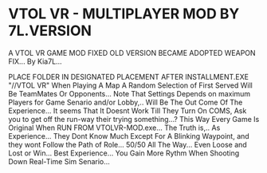 # VTOL VR - MULTIPLAYER MOD BY 7L.VERSION
A VTOL VR GAME MOD FIXED OLD VERSION BECAME ADOPTED WEAPON FIX...
By Kia7L...

 PLACE FOLDER IN DESIGNATED PLACEMENT AFTER INSTALLMENT.EXE "//VTOL VR"
When Playing A Map A Random Selection of First Served Will Be TeamMates Or Opponents...
Note That Settings Depends on maximum Players for Game Senario and/or Lobby,.. Will Be The Out Come Of The Experience...
 It seems That It Doesnt Work Till They Turn On COMS, Ask you to get off the run-way their trying something...?
This Way Every Game Is Original When RUN FROM VTOLVR-MOD.exe...
The Truth is,.. As Experience... They Dont Know Much Except For A Blinking Waypoint, and they wont Follow the Path of Role...
50/50 All The Way... Even Loose and Lost or Win... Best Experience... You Gain More Rythm When Shooting Down Real-Time Sim Senario...

